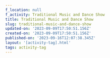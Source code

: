 ```yaml
---
f_location: null
f_activity: Traditional Music and Dance Show
title: Traditional Music and Dance Show
slug: traditional-music-and-dance-show
updated-on: '2023-09-09T17:50:51.156Z'
created-on: '2023-09-09T17:50:51.156Z'
published-on: '2023-09-16T12:07:38.345Z'
layout: '[activity-tag].html'
tags: activity-tag
---
```



